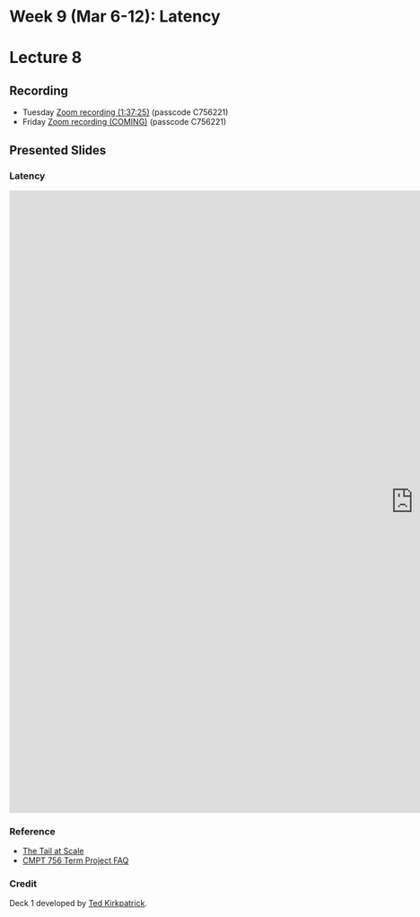 # Week 9 (Mar 6-12): Latency
# Lecture 8

## Recording

* Tuesday [Zoom recording (1:37:25)](https://sfu.zoom.us/rec/share/6UI_XLJ0GEGGWcHLuZz3VLl6L0oIpowxKHoO3FooAjxFV401Z-UlHDDFJJQb5d_4.6RzhlsgqffRClaYA?startTime=1646756575000) (passcode C756221)
* Friday [Zoom recording (COMING)]() (passcode C756221)

## Presented Slides  

### Latency

<div class="video-container-4by3"><iframe src="https://docs.google.com/presentation/d/e/2PACX-1vT9OKhgmTdu3VZehJSlSsD62zBhujfKEBMW_cYZ0oKBXj3zLGrGhSHs4XSTmK4ox3D_AhQHTHGvqJlH/embed?start=false&loop=false&delayms=3000" frameborder="0" width="1440" height="1109" allowfullscreen="true" mozallowfullscreen="true" webkitallowfullscreen="true"></iframe></iframe></div>

### Reference
* [The Tail at Scale](https://www.barroso.org/publications/TheTailAtScale.pdf) 
* [CMPT 756 Term Project FAQ](https://coursys.sfu.ca/2022sp-cmpt-756-g1/forum/916)

### Credit
Deck 1 developed by [Ted Kirkpatrick](https://kirkpatricktech.org/about/).

